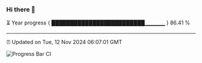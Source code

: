 ### Hi there 👋

⏳ Year progress { █████████████████████████▁▁▁▁▁ } 86.41 %

---

⏰ Updated on Tue, 12 Nov 2024 06:07:01 GMT

![Progress Bar CI](https://github.com/liununu/liununu/workflows/Progress%20Bar%20CI/badge.svg)
